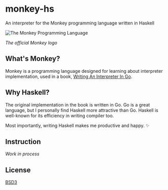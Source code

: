 # monkey-hs

An interpreter for the Monkey programming language written in Haskell

![The Monkey Programming Language](https://cloud.githubusercontent.com/assets/1013641/22617482/9c60c27c-eb09-11e6-9dfa-b04c7fe498ea.png)

*The official Monkey logo*

## What's Monkey?

Monkey is a programming language designed for learning about interpreter
implementation, used in a book, [Writing An Interpreter In Go](https://interpreterbook.com/#the-monkey-programming-language).

## Why Haskell?

The original implementation in the book is written in Go. Go is a great
language, but I personally find Haskell more attractive than Go. Haskell is
well-known for its efficiency in writing compiler too.

Most importantly, writing Haskell makes me productive and happy. :sparkles:

## Instruction

*Work in process*

## License

[BSD3](LICENSE)
